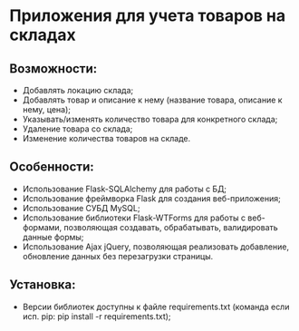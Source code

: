 # Приложения для учета товаров на складах

## Возможности:
- Добавлять локацию склада;
- Добавлять товар и описание к нему (название товара, описание к нему, цена);
- Указывать/изменять количество товара для конкретного склада;
- Удаление товара со склада;
- Изменение количества товаров на складе.

## Особенности:
- Использование Flask-SQLAlchemy для работы с БД;
- Использование фреймворка Flask для создания веб-приложения;
- Использование СУБД MySQL;
- Использование библиотеки Flask-WTForms для работы с веб-формами, позволяющая создавать, обрабатывать, валидировать данные формы;
- Использование Ajax jQuery, позволяющая реализовать добавление, обновление данных без перезагрузки страницы.

## Установка:
- Версии библиотек доступны к файле requirements.txt (команда если исп. pip: pip install -r requirements.txt);







